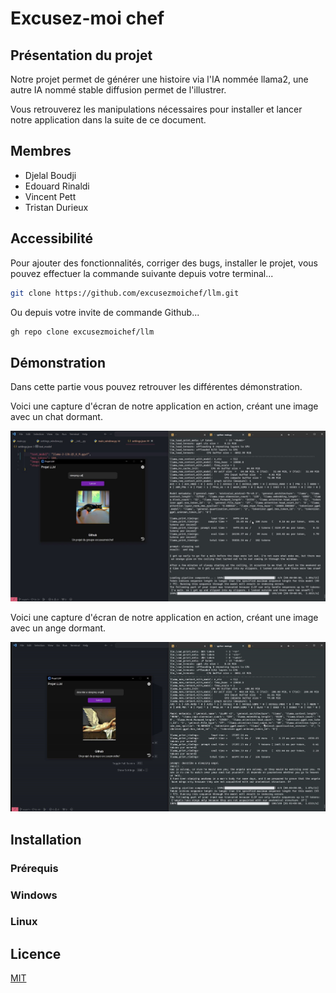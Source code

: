 # Excusez-moi chef

## Présentation du projet

Notre projet permet de générer une histoire via l'IA nommée llama2, une autre IA nommé stable diffusion permet de l'illustrer.

Vous retrouverez les manipulations nécessaires pour installer et lancer notre application dans la suite de ce document.

## Membres

- Djelal Boudji
- Edouard Rinaldi
- Vincent Pett
- Tristan Durieux

## Accessibilité

Pour ajouter des fonctionnalités, corriger des bugs, installer le projet, vous pouvez effectuer la commande suivante depuis votre terminal...


```bash
git clone https://github.com/excusezmoichef/llm.git
```

Ou depuis votre invite de commande Github...
```bash
gh repo clone excusezmoichef/llm
```


## Démonstration

Dans cette partie vous pouvez retrouver les différentes démonstration.

Voici une capture d'écran de notre application en action, créant une image avec un chat dormant.

![Alternative text](.github/demo1.png)

Voici une capture d'écran de notre application en action, créant une image avec un ange dormant.

![Alternative text](.github/demo2.jpg)

## Installation

### Prérequis

### Windows

### Linux


## Licence

[MIT](https://github.com/La-trollsquad/llm/blob/main/LICENSE)